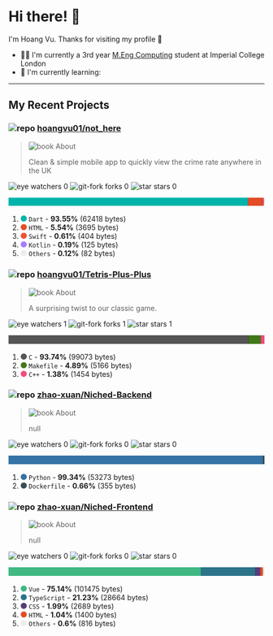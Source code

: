 # Hi there! 👋

I'm Hoang Vu. Thanks for visiting my profile 🥂

- 👨‍🎓️ I'm currently a 3rd year [M.Eng Computing](https://www.imperial.ac.uk/study/ug/courses/computing-department/computing-meng/#overview) student at Imperial College London
- 📱 I'm currently learning: 

---
## My Recent Projects

<!-- REPO-SUMMARY:START -->

### ![repo](https://icongr.am/octicons/repo.svg?size=20&color=b3b3b3) [hoangvu01/not_here](https://github.com/hoangvu01/not_here)
> ![book](https://icongr.am/octicons/book.svg?size=14&color=b3b3b3) About
>
> Clean & simple mobile app to quickly view the crime rate anywhere in the UK


![eye](https://icongr.am/octicons/eye.svg?size=16&color=b3b3b3) watchers 0 ![git-fork](https://icongr.am/octicons/git-fork.svg?size=16&color=b3b3b3) forks 0 ![star](https://icongr.am/octicons/star.svg?size=16&color=b3b3b3) stars 0 

![Language Breakdown](images/hoangvu01/not_here/languages.svg)
1. <svg viewbox="0 0 16 16" width="12" height="12"><circle cx="8" cy="8" r="8" fill="#00B4AB"/></svg> `Dart` - **93.55%** (62418 bytes)
1. <svg viewbox="0 0 16 16" width="12" height="12"><circle cx="8" cy="8" r="8" fill="#e34c26"/></svg> `HTML` - **5.54%** (3695 bytes)
1. <svg viewbox="0 0 16 16" width="12" height="12"><circle cx="8" cy="8" r="8" fill="#F05138"/></svg> `Swift` - **0.61%** (404 bytes)
1. <svg viewbox="0 0 16 16" width="12" height="12"><circle cx="8" cy="8" r="8" fill="#A97BFF"/></svg> `Kotlin` - **0.19%** (125 bytes)
1. <svg viewbox="0 0 16 16" width="12" height="12"><circle cx="8" cy="8" r="8" fill="#ededed"/></svg> `Others` - **0.12%** (82 bytes)
### ![repo](https://icongr.am/octicons/repo.svg?size=20&color=b3b3b3) [hoangvu01/Tetris-Plus-Plus](https://github.com/hoangvu01/Tetris-Plus-Plus)
> ![book](https://icongr.am/octicons/book.svg?size=14&color=b3b3b3) About
>
> A surprising twist to our classic game.


![eye](https://icongr.am/octicons/eye.svg?size=16&color=b3b3b3) watchers 1 ![git-fork](https://icongr.am/octicons/git-fork.svg?size=16&color=b3b3b3) forks 1 ![star](https://icongr.am/octicons/star.svg?size=16&color=b3b3b3) stars 1 

![Language Breakdown](images/hoangvu01/Tetris-Plus-Plus/languages.svg)
1. <svg viewbox="0 0 16 16" width="12" height="12"><circle cx="8" cy="8" r="8" fill="#555555"/></svg> `C` - **93.74%** (99073 bytes)
1. <svg viewbox="0 0 16 16" width="12" height="12"><circle cx="8" cy="8" r="8" fill="#427819"/></svg> `Makefile` - **4.89%** (5166 bytes)
1. <svg viewbox="0 0 16 16" width="12" height="12"><circle cx="8" cy="8" r="8" fill="#f34b7d"/></svg> `C++` - **1.38%** (1454 bytes)
### ![repo](https://icongr.am/octicons/repo.svg?size=20&color=b3b3b3) [zhao-xuan/Niched-Backend](https://github.com/zhao-xuan/Niched-Backend)
> ![book](https://icongr.am/octicons/book.svg?size=14&color=b3b3b3) About
>
> null


![eye](https://icongr.am/octicons/eye.svg?size=16&color=b3b3b3) watchers 0 ![git-fork](https://icongr.am/octicons/git-fork.svg?size=16&color=b3b3b3) forks 0 ![star](https://icongr.am/octicons/star.svg?size=16&color=b3b3b3) stars 0 

![Language Breakdown](images/zhao-xuan/Niched-Backend/languages.svg)
1. <svg viewbox="0 0 16 16" width="12" height="12"><circle cx="8" cy="8" r="8" fill="#3572A5"/></svg> `Python` - **99.34%** (53273 bytes)
1. <svg viewbox="0 0 16 16" width="12" height="12"><circle cx="8" cy="8" r="8" fill="#384d54"/></svg> `Dockerfile` - **0.66%** (355 bytes)
### ![repo](https://icongr.am/octicons/repo.svg?size=20&color=b3b3b3) [zhao-xuan/Niched-Frontend](https://github.com/zhao-xuan/Niched-Frontend)
> ![book](https://icongr.am/octicons/book.svg?size=14&color=b3b3b3) About
>
> null


![eye](https://icongr.am/octicons/eye.svg?size=16&color=b3b3b3) watchers 0 ![git-fork](https://icongr.am/octicons/git-fork.svg?size=16&color=b3b3b3) forks 0 ![star](https://icongr.am/octicons/star.svg?size=16&color=b3b3b3) stars 0 

![Language Breakdown](images/zhao-xuan/Niched-Frontend/languages.svg)
1. <svg viewbox="0 0 16 16" width="12" height="12"><circle cx="8" cy="8" r="8" fill="#41b883"/></svg> `Vue` - **75.14%** (101475 bytes)
1. <svg viewbox="0 0 16 16" width="12" height="12"><circle cx="8" cy="8" r="8" fill="#2b7489"/></svg> `TypeScript` - **21.23%** (28664 bytes)
1. <svg viewbox="0 0 16 16" width="12" height="12"><circle cx="8" cy="8" r="8" fill="#563d7c"/></svg> `CSS` - **1.99%** (2689 bytes)
1. <svg viewbox="0 0 16 16" width="12" height="12"><circle cx="8" cy="8" r="8" fill="#e34c26"/></svg> `HTML` - **1.04%** (1400 bytes)
1. <svg viewbox="0 0 16 16" width="12" height="12"><circle cx="8" cy="8" r="8" fill="#ededed"/></svg> `Others` - **0.6%** (816 bytes)
<!-- REPO-SUMMARY:END -->